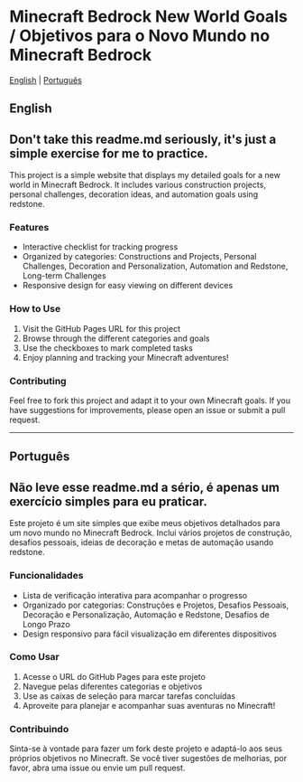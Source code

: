 # Minecraft Bedrock New World Goals / Objetivos para o Novo Mundo no Minecraft Bedrock

[English](#english) | [Português](#português)

## English

## Don't take this readme.md seriously, it's just a simple exercise for me to practice.

This project is a simple website that displays my detailed goals for a new world in Minecraft Bedrock. It includes various construction projects, personal challenges, decoration ideas, and automation goals using redstone.

### Features

- Interactive checklist for tracking progress
- Organized by categories: Constructions and Projects, Personal Challenges, Decoration and Personalization, Automation and Redstone, Long-term Challenges
- Responsive design for easy viewing on different devices

### How to Use

1. Visit the GitHub Pages URL for this project
2. Browse through the different categories and goals
3. Use the checkboxes to mark completed tasks
4. Enjoy planning and tracking your Minecraft adventures!

### Contributing

Feel free to fork this project and adapt it to your own Minecraft goals. If you have suggestions for improvements, please open an issue or submit a pull request.

---

## Português

## Não leve esse readme.md a sério, é apenas um exercício simples para eu praticar.

Este projeto é um site simples que exibe meus objetivos detalhados para um novo mundo no Minecraft Bedrock. Inclui vários projetos de construção, desafios pessoais, ideias de decoração e metas de automação usando redstone.

### Funcionalidades

- Lista de verificação interativa para acompanhar o progresso
- Organizado por categorias: Construções e Projetos, Desafios Pessoais, Decoração e Personalização, Automação e Redstone, Desafios de Longo Prazo
- Design responsivo para fácil visualização em diferentes dispositivos

### Como Usar

1. Acesse o URL do GitHub Pages para este projeto
2. Navegue pelas diferentes categorias e objetivos
3. Use as caixas de seleção para marcar tarefas concluídas
4. Aproveite para planejar e acompanhar suas aventuras no Minecraft!

### Contribuindo

Sinta-se à vontade para fazer um fork deste projeto e adaptá-lo aos seus próprios objetivos no Minecraft. Se você tiver sugestões de melhorias, por favor, abra uma issue ou envie um pull request.
